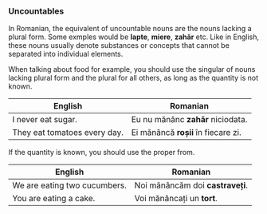 ### Uncountables

In Romanian, the equivalent of uncountable nouns are the nouns lacking a plural form.
Some exmples would be **lapte**, **miere**, **zahăr** etc. Like in English, these
nouns usually denote substances or concepts that cannot be separated into individual
elements.

When talking about food for example, you should use the singular of nouns lacking
plural form and the plural for all others, as long as the quantity is not known.

| English                      | Romanian                            |
|------------------------------|-------------------------------------|
| I never eat sugar.           | Eu nu mănânc **zahăr** niciodata.   |
| They eat tomatoes every day. | Ei mănâncă **roșii** în fiecare zi. |

If the quantity is known, you should use the proper from.

| English                      | Romanian                         |
|------------------------------|----------------------------------|
| We are eating two cucumbers. | Noi mănâncăm doi **castraveți**. |
| You are eating a cake.       | Voi mănâncați un **tort**.       |
